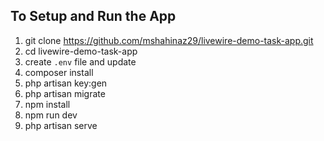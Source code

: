 ## To Setup and Run the App

1. git clone https://github.com/mshahinaz29/livewire-demo-task-app.git
2. cd livewire-demo-task-app
3. create `.env` file and update
4. composer install
5. php artisan key:gen
6. php artisan migrate
7. npm install
8. npm run dev
9. php artisan serve


